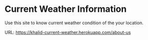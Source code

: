 # Current Weather Information
Use this site to know current weather condition of the your location.

URL: https://khalid-current-weather.herokuapp.com/about-us

